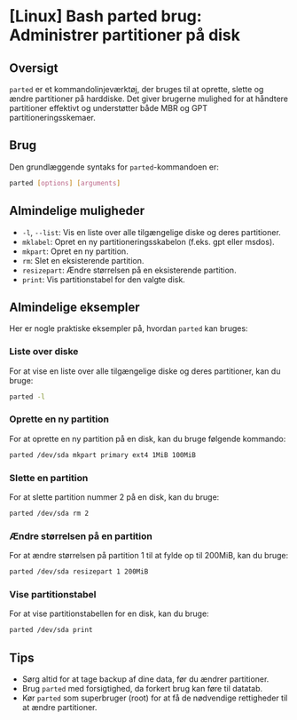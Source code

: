 # [Linux] Bash parted brug: Administrer partitioner på disk

## Oversigt
`parted` er et kommandolinjeværktøj, der bruges til at oprette, slette og ændre partitioner på harddiske. Det giver brugerne mulighed for at håndtere partitioner effektivt og understøtter både MBR og GPT partitioneringsskemaer.

## Brug
Den grundlæggende syntaks for `parted`-kommandoen er:

```bash
parted [options] [arguments]
```

## Almindelige muligheder
- `-l`, `--list`: Vis en liste over alle tilgængelige diske og deres partitioner.
- `mklabel`: Opret en ny partitioneringsskabelon (f.eks. gpt eller msdos).
- `mkpart`: Opret en ny partition.
- `rm`: Slet en eksisterende partition.
- `resizepart`: Ændre størrelsen på en eksisterende partition.
- `print`: Vis partitionstabel for den valgte disk.

## Almindelige eksempler
Her er nogle praktiske eksempler på, hvordan `parted` kan bruges:

### Liste over diske
For at vise en liste over alle tilgængelige diske og deres partitioner, kan du bruge:

```bash
parted -l
```

### Oprette en ny partition
For at oprette en ny partition på en disk, kan du bruge følgende kommando:

```bash
parted /dev/sda mkpart primary ext4 1MiB 100MiB
```

### Slette en partition
For at slette partition nummer 2 på en disk, kan du bruge:

```bash
parted /dev/sda rm 2
```

### Ændre størrelsen på en partition
For at ændre størrelsen på partition 1 til at fylde op til 200MiB, kan du bruge:

```bash
parted /dev/sda resizepart 1 200MiB
```

### Vise partitionstabel
For at vise partitionstabellen for en disk, kan du bruge:

```bash
parted /dev/sda print
```

## Tips
- Sørg altid for at tage backup af dine data, før du ændrer partitioner.
- Brug `parted` med forsigtighed, da forkert brug kan føre til datatab.
- Kør `parted` som superbruger (root) for at få de nødvendige rettigheder til at ændre partitioner.